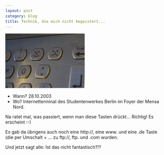 ```yaml
---
layout: post
category: blog
title: Technik, die mich nicht begeistert...
---
```


![](/images-blog/old-blogs/IMG_1786.jpg)

* Wann? 28.10.2003
* Wo? Internetterminal des Studentenwerkes Berlin im Foyer der Mensa Nord.

Na ratet mal, was passiert, wenn man diese Tasten drückt... Richtig! Es erscheint :-)

Es gab da übrigens auch noch eine http://, eine www. und eine .de Taste (die per Umschalt + ... zu ftp://, ftp. und .com wurden.

Und jetzt sagt alle: Ist das nicht fantastisch?!?